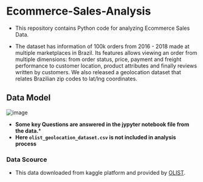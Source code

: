 # Ecommerce-Sales-Analysis

- This repository contains Python code for analyzing Ecommerce Sales Data.

- The dataset has information of 100k orders from 2016 - 2018 made at multiple marketplaces in Brazil. 
Its features allows viewing an order from multiple dimensions: from order status, price, payment and freight performance to customer location, 
product attributes and finally reviews written by customers. We also released a geolocation dataset that relates Brazilian zip codes to lat/lng coordinates.

## Data Model

![image](https://user-images.githubusercontent.com/64961073/202887203-a5fd20d3-a22e-4e6e-91ad-6188fd7ee75d.png)

- **Some key Questions are answered in the jypyter notebook file from the data.***
- **Here `olist_geolocation_dataset.csv` is not included in analysis process**

### Data Scource

- This data downloaded from kaggle platform and provided by [OLIST](https://www.kaggle.com/datasets/olistbr/brazilian-ecommerce).
